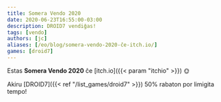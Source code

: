 ```yaml
---
title: Somera Vendo 2020
date: 2020-06-23T16:55:00-03:00
description: DROID7 vendiĝas!
tags: [vendo]
authors: [jc]
aliases: [/eo/blog/somera-vendo-2020-ĉe-itch.io/]
games: [droid7]
---
```


Estas **Somera Vendo 2020** ĉe [itch.io]({{< param "itchio" >}}) 🌞

Akiru [DROID7]({{< ref "/list_games/droid7" >}}) 50% rabaton por limigita tempo!
